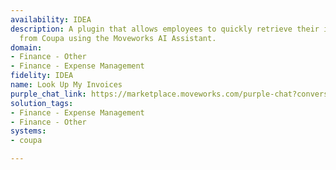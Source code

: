 ```yaml
---
availability: IDEA
description: A plugin that allows employees to quickly retrieve their invoice details
  from Coupa using the Moveworks AI Assistant.
domain:
- Finance - Other
- Finance - Expense Management
fidelity: IDEA
name: Look Up My Invoices
purple_chat_link: https://marketplace.moveworks.com/purple-chat?conversation=%7B%22messages%22%3A%5B%7B%22role%22%3A%22user%22%2C%22parts%22%3A%5B%7B%22richText%22%3A%22I+need+to+look+up+an+invoice.%22%7D%5D%7D%2C%7B%22role%22%3A%22assistant%22%2C%22parts%22%3A%5B%7B%22richText%22%3A%22Okay%2C+I+can+help+with+that.+How+would+you+like+to+search+for+the+invoice%3F+You+can+provide+an+invoice+number%2C+supplier+name%2C+date%2C+or+status.%22%7D%5D%7D%2C%7B%22role%22%3A%22user%22%2C%22parts%22%3A%5B%7B%22richText%22%3A%22I%27m+looking+for+an+invoice+from+%27Evergreen+Organics%27.%22%7D%5D%7D%2C%7B%22role%22%3A%22assistant%22%2C%22parts%22%3A%5B%7B%22reasoningSteps%22%3A%5B%7B%22status%22%3A%22success%22%2C%22richText%22%3A%22Searching+%3Cb+xmlns%3D%5C%22http%3A%2F%2Fwww.w3.org%2F1999%2Fxhtml%5C%22%3ECoupa%3C%2Fb%3E+for+invoices+from+%27Evergreen+Organics%27+that+are+available+to+the+current+user...%22%7D%5D%7D%2C%7B%22richText%22%3A%22%3Cp+xmlns%3D%5C%22http%3A%2F%2Fwww.w3.org%2F1999%2Fxhtml%5C%22%3EI+found+a+few+invoices+from+%3Cstrong%3EEvergreen+Organics%3C%2Fstrong%3E.+Which+one+would+you+like+to+see%3F%3Cbr+%2F%3E%3C%2Fp%3E%3Col+xmlns%3D%5C%22http%3A%2F%2Fwww.w3.org%2F1999%2Fxhtml%5C%22%3E%3Cli%3E%3Cp%3EINV-2023-001+%28Approved%2C+%241500.00%29%3C%2Fp%3E%3C%2Fli%3E%3Cli%3E%3Cp%3EINV-2023-005+%28Pending+Approval%2C+%24750.00%29%3C%2Fp%3E%3C%2Fli%3E%3C%2Fol%3E%22%7D%5D%7D%2C%7B%22role%22%3A%22user%22%2C%22parts%22%3A%5B%7B%22richText%22%3A%22Show+me+INV-2023-001.%22%7D%5D%7D%2C%7B%22role%22%3A%22assistant%22%2C%22parts%22%3A%5B%7B%22reasoningSteps%22%3A%5B%7B%22status%22%3A%22success%22%2C%22richText%22%3A%22Retrieving+details+for+invoice+%3Cb+xmlns%3D%5C%22http%3A%2F%2Fwww.w3.org%2F1999%2Fxhtml%5C%22%3EINV-2023-001%3C%2Fb%3E+from+%3Cb+xmlns%3D%5C%22http%3A%2F%2Fwww.w3.org%2F1999%2Fxhtml%5C%22%3ECoupa%3C%2Fb%3E.%22%7D%5D%7D%2C%7B%22richText%22%3A%22Here+are+the+details+for+%3Cb+xmlns%3D%5C%22http%3A%2F%2Fwww.w3.org%2F1999%2Fxhtml%5C%22%3EInvoice+INV-2023-001%3C%2Fb%3E%3A%22%7D%2C%7B%22richText%22%3A%22%3Cul+xmlns%3D%5C%22http%3A%2F%2Fwww.w3.org%2F1999%2Fxhtml%5C%22%3E%3Cli%3E%3Cb%3ESupplier%3A%3C%2Fb%3E+Evergreen+Organics%3C%2Fli%3E%3Cli%3E%3Cb%3EAmount%3A%3C%2Fb%3E+%241500.00%3C%2Fli%3E%3Cli%3E%3Cb%3EStatus%3A%3C%2Fb%3E+Approved%3C%2Fli%3E%3Cli%3E%3Cb%3EInvoice+Date%3A%3C%2Fb%3E+2023-10-26%3C%2Fli%3E%3Cli%3E%3Cb%3EDue+Date%3A%3C%2Fb%3E+2023-11-25%3C%2Fli%3E%3C%2Ful%3E%22%7D%2C%7B%22citations%22%3A%5B%7B%22connectorName%22%3A%22coupa%22%2C%22citationTitle%22%3A%22Invoice+INV-2023-001%22%7D%5D%7D%5D%7D%5D%7D
solution_tags:
- Finance - Expense Management
- Finance - Other
systems:
- coupa

---
```


